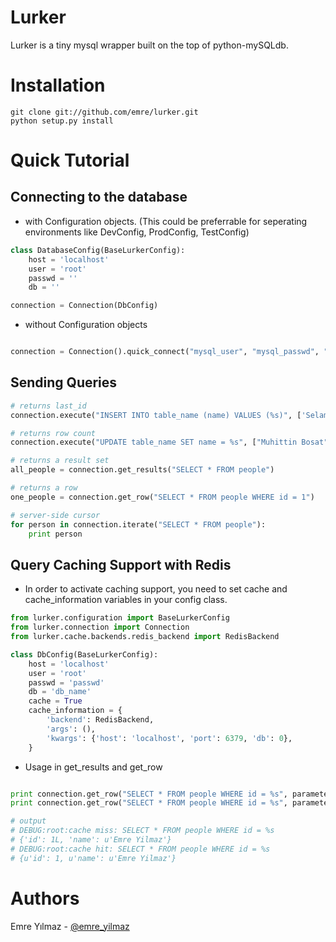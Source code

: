 Lurker
======
Lurker is a tiny mysql wrapper built on the top of python-mySQLdb.

Installation
======
```
git clone git://github.com/emre/lurker.git
python setup.py install
```

Quick Tutorial
======

Connecting to the database
--------

* with Configuration objects. (This could be preferrable for seperating environments like DevConfig, ProdConfig, TestConfig)


``` python
class DatabaseConfig(BaseLurkerConfig):
    host = 'localhost'
    user = 'root'
    passwd = ''
    db = ''

connection = Connection(DbConfig)

```

* without Configuration objects

```python

connection = Connection().quick_connect("mysql_user", "mysql_passwd", "db_name", "host")

```

Sending Queries
--------
``` python
# returns last_id
connection.execute("INSERT INTO table_name (name) VALUES (%s)", ['Selami Sahin', ])

# returns row count
connection.execute("UPDATE table_name SET name = %s", ["Muhittin Bosat", ])

# returns a result set
all_people = connection.get_results("SELECT * FROM people")

# returns a row
one_people = connection.get_row("SELECT * FROM people WHERE id = 1")

# server-side cursor
for person in connection.iterate("SELECT * FROM people"):
    print person
```

Query Caching Support with Redis
--------
* In order to activate caching support, you need to set cache and cache_information variables in your config class.

``` python
from lurker.configuration import BaseLurkerConfig
from lurker.connection import Connection
from lurker.cache.backends.redis_backend import RedisBackend

class DbConfig(BaseLurkerConfig):
    host = 'localhost'
    user = 'root'
    passwd = 'passwd'
    db = 'db_name'
    cache = True
    cache_information = {
        'backend': RedisBackend,
        'args': (),
        'kwargs': {'host': 'localhost', 'port': 6379, 'db': 0},
    }
```

* Usage in get_results and get_row

``` python

print connection.get_row("SELECT * FROM people WHERE id = %s", parameters=(1,), cache=30)
print connection.get_row("SELECT * FROM people WHERE id = %s", parameters=(1,), cache=30)

# output
# DEBUG:root:cache miss: SELECT * FROM people WHERE id = %s
# {'id': 1L, 'name': u'Emre Yilmaz'}
# DEBUG:root:cache hit: SELECT * FROM people WHERE id = %s
# {u'id': 1, u'name': u'Emre Yilmaz'}

```

Authors
======
Emre Yılmaz - [@emre_yilmaz](http://twitter.com/emre_yilmaz)

